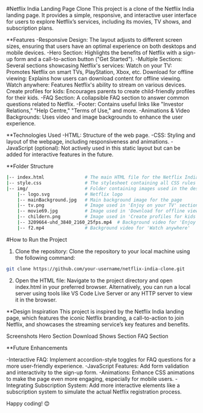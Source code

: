 #Netflix India Landing Page Clone
This project is a clone of the Netflix India landing page. It provides a simple, responsive, and interactive user interface for users to explore Netflix’s services, including its movies, TV shows, and subscription plans.

**Features
-Responsive Design: The layout adjusts to different screen sizes, ensuring that users have an optimal experience on both desktops and mobile devices.
-Hero Section: Highlights the benefits of Netflix with a sign-up form and a call-to-action button ("Get Started").
-Multiple Sections: Several sections showcasing Netflix's services:
  Watch on your TV: Promotes Netflix on smart TVs, PlayStation, Xbox, etc.
  Download for offline viewing: Explains how users can download content for offline viewing.
  Watch anywhere: Features Netflix's ability to stream on various devices.
  Create profiles for kids: Encourages parents to create child-friendly profiles for their kids.
-FAQ Section: A collapsible FAQ section to answer common questions related to Netflix.
-Footer: Contains useful links like "Investor Relations," "Help Centre," "Terms of Use," and more.
-Animations & Video Backgrounds: Uses video and image backgrounds to enhance the user experience.

**Technologies Used
-HTML: Structure of the web page.
-CSS: Styling and layout of the webpage, including responsiveness and animations.
-JavaScript (optional): Not actively used in this static layout but can be added for interactive features in the future.

**Folder Structure
```bash
|-- index.html               # The main HTML file for the Netflix India clone
|-- style.css                # The stylesheet containing all CSS rules
|-- img/                     # Folder containing images used in the design
    |-- logo.svg             # Netflix logo
    |-- mainBackground.jpg   # Main background image for the page
    |-- tv.png               # Image used in 'Enjoy on your TV' section
    |-- movie69.jpg          # Image used in 'Download for offline viewing' section
    |-- childern.png         # Image used in 'Create profiles for kids' section
    |-- 3209664-uhd_3840_2160_25fps.mp4  # Background video for 'Enjoy on your TV'
    |-- f2.mp4               # Background video for 'Watch anywhere'
```

#How to Run the Project
1. Clone the repository: Clone the repository to your local machine using the following command:
 ```bash
git clone https://github.com/your-username/netflix-india-clone.git
```
2. Open the HTML file: Navigate to the project directory and open index.html in your preferred browser.
Alternatively, you can run a local server using tools like VS Code Live Server or any HTTP server to view it in the browser.

**Design Inspiration
This project is inspired by the Netflix India landing page, which features the iconic Netflix branding, a call-to-action to join Netflix, and showcases the streaming service’s key features and benefits.

Screenshots
Hero Section
Download Shows Section
FAQ Section

**Future Enhancements

-Interactive FAQ: Implement accordion-style toggles for FAQ questions for a more user-friendly experience.
-JavaScript Features: Add form validation and interactivity to the sign-up form.
-Animations: Enhance CSS animations to make the page even more engaging, especially for mobile users.
-Integrating Subscription System: Add more interactive elements like a subscription system to simulate the actual Netflix registration process.

Happy coding! 😊
